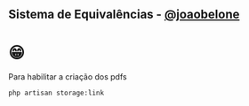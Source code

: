 ## Sistema de Equivalências - [@joaobelone](https://github.com/belone0) 

# 😁


Para habilitar a criação dos pdfs 

``` php artisan storage:link ```